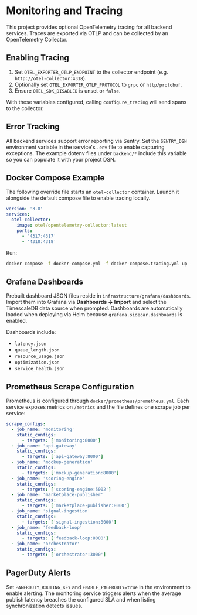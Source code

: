 # Monitoring and Tracing

This project provides optional OpenTelemetry tracing for all backend services. Traces are exported via OTLP and can be collected by an OpenTelemetry Collector.

## Enabling Tracing

1. Set `OTEL_EXPORTER_OTLP_ENDPOINT` to the collector endpoint (e.g. `http://otel-collector:4318`).
2. Optionally set `OTEL_EXPORTER_OTLP_PROTOCOL` to `grpc` or `http/protobuf`.
3. Ensure `OTEL_SDK_DISABLED` is unset or `false`.

With these variables configured, calling `configure_tracing` will send spans to the collector.

## Error Tracking

All backend services support error reporting via Sentry. Set the `SENTRY_DSN` environment variable in the service's `.env` file to enable capturing exceptions. The example dotenv files under `backend/*` include this variable so you can populate it with your project DSN.

## Docker Compose Example

The following override file starts an `otel-collector` container. Launch it alongside the default compose file to enable tracing locally.

```yaml
version: '3.8'
services:
  otel-collector:
    image: otel/opentelemetry-collector:latest
    ports:
      - '4317:4317'
      - '4318:4318'
```

Run:

```bash
docker compose -f docker-compose.yml -f docker-compose.tracing.yml up -d otel-collector
```

## Grafana Dashboards

Prebuilt dashboard JSON files reside in `infrastructure/grafana/dashboards`.
Import them into Grafana via **Dashboards → Import** and select the
TimescaleDB data source when prompted. Dashboards are automatically
loaded when deploying via Helm because `grafana.sidecar.dashboards` is
enabled.

Dashboards include:

- `latency.json`
- `queue_length.json`
- `resource_usage.json`
- `optimization.json`
- `service_health.json`

## Prometheus Scrape Configuration

Prometheus is configured through `docker/prometheus/prometheus.yml`. Each service exposes metrics on `/metrics` and the file defines one scrape job per service:

```yaml
scrape_configs:
  - job_name: 'monitoring'
    static_configs:
      - targets: ['monitoring:8000']
  - job_name: 'api-gateway'
    static_configs:
      - targets: ['api-gateway:8000']
  - job_name: 'mockup-generation'
    static_configs:
      - targets: ['mockup-generation:8000']
  - job_name: 'scoring-engine'
    static_configs:
      - targets: ['scoring-engine:5002']
  - job_name: 'marketplace-publisher'
    static_configs:
      - targets: ['marketplace-publisher:8000']
  - job_name: 'signal-ingestion'
    static_configs:
      - targets: ['signal-ingestion:8000']
  - job_name: 'feedback-loop'
    static_configs:
      - targets: ['feedback-loop:8000']
  - job_name: 'orchestrator'
    static_configs:
      - targets: ['orchestrator:3000']
```

## PagerDuty Alerts

Set `PAGERDUTY_ROUTING_KEY` and `ENABLE_PAGERDUTY=true` in the environment to enable alerting. The monitoring service triggers alerts when the average publish latency breaches the configured SLA and when listing synchronization detects issues.
